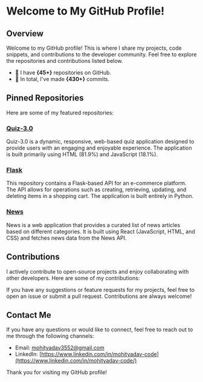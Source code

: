 # Welcome to My GitHub Profile!

## Overview

Welcome to my GitHub profile! This is where I share my projects, code snippets, and contributions to the developer community. Feel free to explore the repositories and contributions listed below.

- 🔭 I have **{45+}** repositories on GitHub.
- 🌱 In total, I've made **{430+}** commits.

## Pinned Repositories

Here are some of my featured repositories:

### [Quiz-3.0](https://github.com/Mohityadav-code/quiz-3.0)

Quiz-3.0 is a dynamic, responsive, web-based quiz application designed to provide users with an engaging and enjoyable experience. The application is built primarily using HTML (81.9%) and JavaScript (18.1%).

### [Flask](https://github.com/Mohityadav-code/Flask)

This repository contains a Flask-based API for an e-commerce platform. The API allows for operations such as creating, retrieving, updating, and deleting items in a shopping cart. The application is built entirely in Python.

### [News](https://github.com/Mohityadav-code/News)

News is a web application that provides a curated list of news articles based on different categories. It is built using React (JavaScript, HTML, and CSS) and fetches news data from the News API.

## Contributions

I actively contribute to open-source projects and enjoy collaborating with other developers. Here are some of my contributions:

If you have any suggestions or feature requests for my projects, feel free to open an issue or submit a pull request. Contributions are always welcome!

## Contact Me

If you have any questions or would like to connect, feel free to reach out to me through the following channels:

- Email: [mohityadav3552@gmail.com](mailto:mohityadav3552@gmail.com)
- LinkedIn: [https://www.linkedin.com/in/mohityadav-code](https://www.linkedin.com/in/mohityadav-code/)

Thank you for visiting my GitHub profile!

